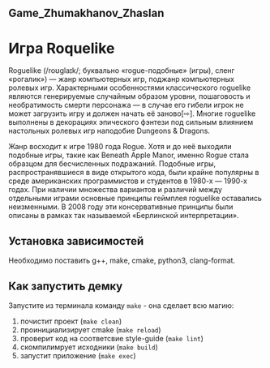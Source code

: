 ## Game_Zhumakhanov_Zhaslan

# Игра Roquelike

Roguelike (/roʊɡlaɪk/; буквально «rogue-подобные» (игры), сленг «рогалик») — жанр компьютерных игр, поджанр компьютерных ролевых игр. Характерными особенностями классического roguelike являются генерируемые случайным образом уровни, пошаговость и необратимость смерти персонажа — в случае его гибели игрок не может загрузить игру и должен начать её заново[⇨]. Многие roguelike выполнены в декорациях эпического фэнтези под сильным влиянием настольных ролевых игр наподобие Dungeons & Dragons.

Жанр восходит к игре 1980 года Rogue. Хотя и до неё выходили подобные игры, такие как Beneath Apple Manor, именно Rogue стала образцом для бесчисленных подражаний. Подобные игры, распространявшиеся в виде открытого кода, были крайне популярны в среде американских программистов и студентов в 1980-х — 1990-х годах. При наличии множества вариантов и различий между отдельными играми основные принципы геймплея roguelike оставались неизменными. В 2008 году эти консервативные принципы были описаны в рамках так называемой «Берлинской интерпретации».

## Установка зависимостей

Необходимо поставить g++, make, cmake, python3, clang-format.

## Как запустить демку

Запустите из терминала команду `make` - она сделает всю магию:
1. почистит проект (`make clean`)
2. проинициализирует cmake (`make reload`)
3. проверит код на соответсвие style-guide (`make lint`)
4. скомпилимрует исходники (`make build`)
5. запустит приложение (`make exec`)

